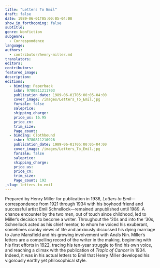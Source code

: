 ```yaml
---
title: "Letters To Emil"
draft: false
date: 1989-06-01T05:00:05-04:00
show_in_forthcoming: false
subtitle:
genre: Nonfiction
subgenre:
  - Correspondence
language:
authors:
  - contributor/henry-miller.md
translators:
editors:
contributors:
featured_image:
description:
editions:
  - binding: Paperback
    isbn: 9780811211703
    publication_date: 1989-06-01T05:00:05-04:00
    cover_image: /images/Letters_To_Emil.jpg
    forsale: false
    saleprice:
    shipping_charge:
    price_us: 16.95
    price_cn:
    trim_size:
    Page_count:
  - binding: Clothbound
    isbn: 9780811210928
    publication_date: 1989-06-01T05:00:05-04:00
    cover_image: /images/Letters_To_Emil.jpg
    forsale: false
    saleprice:
    shipping_charge:
    price_us:
    price_cn:
    trim_size:
    Page_count: 192
_slug: letters-to-emil
---
```


Prepared by Henry Miller for publication in 1938, _Letters to Emil_––correspondence from 1921 through 1934 with his boyhood friend and successful artist Emil Schnellock––remained unpublished until 1989. A chance encounter by the two men, out of touch since childhood, led to Miller’s decision to become a writer. Throughout the ’20s and into the ’30s, Schnellock acted as his chief mentor, to whom he voiced his exuberant, sometimes cranky views of life and anxiously discussed his dying marriage to June Mansfield and his growing involvement with Anaïs Nin. Miller’s letters are a compelling record of the writer in the making, beginning with his first efforts in 1922, tracing his ten-year struggle to find his own voice, and reaching a climax with the publication of _Tropic of Cancer_ in 1934. Indeed, it was in his actual letters to Emil that Henry Miller developed his vigorously earthy yet philosophical style.

